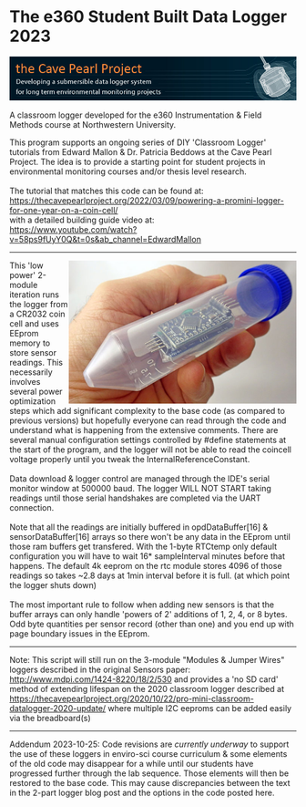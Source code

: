 # The e360 Student Built Data Logger 2023
<img src="https://github.com/EKMallon/The_Cave_Pearl_Project_CURRENT_codebuilds/blob/master/images/CavePearlProjectBanner_130x850px.jpg">

A classroom logger developed for the e360 Instrumentation &amp; Field Methods course at Northwestern University.

This program supports an ongoing series of DIY 'Classroom Logger' tutorials from Edward Mallon & Dr. Patricia Beddows at the Cave Pearl Project. The idea is to provide a starting point for student projects in environmental monitoring courses and/or thesis level research.<br/>
<br/>The tutorial that matches this code can be found at:<br/>
https://thecavepearlproject.org/2022/03/09/powering-a-promini-logger-for-one-year-on-a-coin-cell/
<br/>with a detailed building guide video at:<br/>
https://www.youtube.com/watch?v=58ps9fUyY0Q&t=0s&ab_channel=EdwardMallon

---
<img   align="right" width="400" src="https://github.com/EKMallon/2-Part-ProMini-EEprom-Data-Logger_2022/blob/main/images/2-PartEEpromLogger_CavePearlProject_2022.jpg">
This 'low power' 2-module iteration runs the logger from a CR2032 coin cell and uses  EEprom memory to store sensor readings. This necessarily involves several power optimization steps which add significant complexity to the base code (as compared to previous versions) but hopefully everyone can read through the code and understand what is happening from the extensive comments. There are several manual configuration settings controlled by #define statements at the start of the program, and the logger will not be able to read the coincell voltage properly until you tweak the InternalReferenceConstant. <br/> <br/>
Data download & logger control are managed  through the IDE's serial monitor window at 500000 baud. 
The logger WILL NOT START taking readings until those serial handshakes are completed via the UART connection.<br/><br/>
Note that all the readings are initially buffered in opdDataBuffer[16] & sensorDataBuffer[16] arrays so there won't be any data in the EEprom until those ram buffers get transfered.  With the 1-byte RTCtemp only default configuration you will have to wait 16* sampleInterval minutes before that happens. The default 4k eeprom on the rtc module stores 4096 of those readings so takes ~2.8 days at 1min interval before it is full. (at which point the logger shuts down)<br/><br/>
The most important rule to follow when adding new sensors is that the buffer arrays can only handle 'powers of 2' additions of 1, 2, 4, or 8 bytes.
Odd byte quantities per sensor record (other than one) and you end up with page boundary issues in the EEprom.

---

Note: This script will still run on the 3-module "Modules & Jumper Wires"  loggers described in the original Sensors paper: http://www.mdpi.com/1424-8220/18/2/530 
and provides a 'no SD card' method of extending lifespan on the 2020 classroom logger described at https://thecavepearlproject.org/2020/10/22/pro-mini-classroom-datalogger-2020-update/  where multiple I2C eeproms can be added easily via the breadboard(s)

---
Addendum 2023-10-25: Code revisions are *currently underway* to support the use of these loggers in enviro-sci course curriculum & some elements of the old code may disappear for a while until our students have progressed further through the lab sequence. Those elements will then be restored to the base code. This may cause discrepancies between the text in the 2-part logger blog post and the options in the code posted here.

